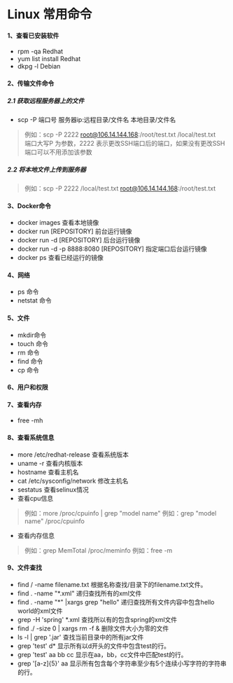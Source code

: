 # Linux 常用命令
#### 1、查看已安装软件
* rpm -qa  Redhat
* yum list install Redhat
* dkpg -l Debian

#### 2、传输文件命令
##### 2.1 获取远程服务器上的文件
* scp -P 端口号 服务器ip:远程目录/文件名 本地目录/文件名
> 例如：scp -P 2222 root@106.14.144.168:/root/test.txt /local/test.txt<br>
> 端口大写P 为参数，2222 表示更改SSH端口后的端口，如果没有更改SSH端口可以不用添加该参数

##### 2.2 将本地文件上传到服务器
> 例如：scp -P 2222 /local/test.txt root@106.14.144.168:/root/test.txt

#### 3、Docker命令
* docker images 查看本地镜像
* docker run [REPOSITORY] 前台运行镜像
* docker run -d [REPOSITORY] 后台运行镜像
* docker run -d -p 8888:8080 [REPOSITORY] 指定端口后台运行镜像
* docker ps 查看已经运行的镜像
#### 4、网络
* ps 命令
* netstat 命令

#### 5、文件
* mkdir命令
* touch 命令
* rm 命令
* find 命令
* cp 命令
#### 6、用户和权限
#### 7、查看内存
* free -mh
#### 8、查看系统信息
* more /etc/redhat-release 查看系统版本
* uname -r 查看内核版本
* hostname 查看主机名
* cat /etc/sysconfig/network 修改主机名
* sestatus 查看selinux情况
* 查看cpu信息
> 例如：more /proc/cpuinfo | grep "model name"
> 例如：grep "model name" /proc/cpuinfo
* 查看内存信息
> 例如：grep MemTotal /proc/meminfo
> 例如：free -m

#### 9、文件查找
* find / -name filename.txt  根据名称查找/目录下的filename.txt文件。
* find . -name "*.xml"  递归查找所有的xml文件
* find . -name "*" |xargs grep "hello"  递归查找所有文件内容中包含hello world的xml文件
* grep -H 'spring' *.xml  查找所以有的包含spring的xml文件
* find ./ -size 0 | xargs rm -f &  删除文件大小为零的文件
* ls -l | grep '.jar'  查找当前目录中的所有jar文件
* grep 'test' d*  显示所有以d开头的文件中包含test的行。
* grep 'test' aa bb cc  显示在aa，bb，cc文件中匹配test的行。
* grep '[a-z]\{5\}' aa  显示所有包含每个字符串至少有5个连续小写字符的字符串的行。
